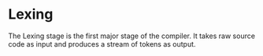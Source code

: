 # Lexing

The Lexing stage is the first major stage of the compiler. It takes raw source code as input and produces a stream of tokens as output. 